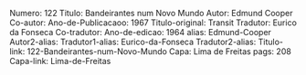 Numero: 122
Titulo: Bandeirantes num Novo Mundo
Autor: Edmund Cooper
Co-autor: 
Ano-de-Publicacaoo: 1967
Titulo-original: Transit
Tradutor: Eurico da Fonseca
Co-tradutor: 
Ano-de-edicao: 1964
alias: Edmund-Cooper
Autor2-alias: 
Tradutor1-alias: Eurico-da-Fonseca
Tradutor2-alias: 
Titulo-link: 122-Bandeirantes-num-Novo-Mundo
Capa: Lima de Freitas
pags: 208
Capa-link: Lima-de-Freitas